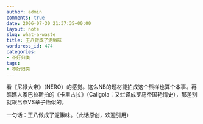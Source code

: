 ```yaml
---
author: admin
comments: true
date: 2006-07-30 21:37:35+00:00
layout: note
slug: what-a-waste
title: 王八做成了泥鳅味
wordpress_id: 474
categories:
- 不好归类
tags:
- 不好归类
---
```


看《尼禄大帝》（NERO）的感觉。这么NB的题材能拍成这个熊样也算个本事。再瞧瞧人家巴拉斯拍的《卡里古拉》（Caligola：又烂译成罗马帝国艳情史），那差别就跟吕燕VS章子怡似的。

一句话：王八做成了泥鳅味。（此话原创，欢迎引用）
